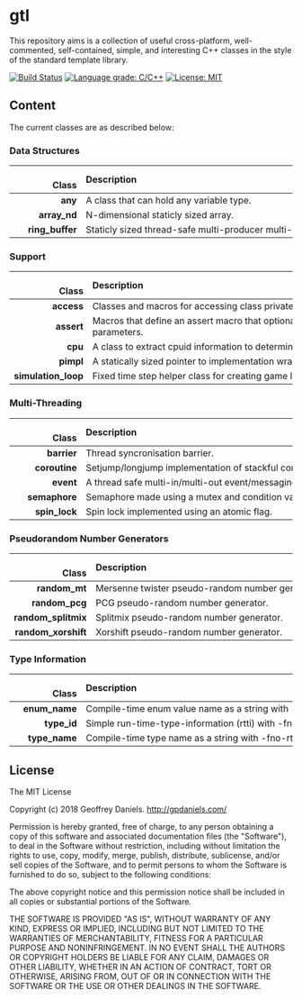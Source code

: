 
# gtl #

This repository aims is a collection of useful cross-platform, well-commented, self-contained, simple, and interesting C++ classes in the style of the standard template library.

[![Build Status](https://travis-ci.org/gpdaniels/gtl.svg?branch=master)](https://travis-ci.org/gpdaniels/gtl) [![Language grade: C/C++](https://img.shields.io/lgtm/grade/cpp/g/gpdaniels/gtl.svg)](https://lgtm.com/projects/g/gpdaniels/gtl/context:cpp) [![License: MIT](https://img.shields.io/badge/License-MIT-brightgreen.svg)](https://opensource.org/licenses/MIT) 

## Content ##

The current classes are as described below:

### Data Structures ###

|               Class | Description                                                                             |
|--------------------:|:----------------------------------------------------------------------------------------|
|             **any** | A class that can hold any variable type.                                                |
|        **array_nd** | N-dimensional staticly sized array.                                                     |
|     **ring_buffer** | Staticly sized thread-safe multi-producer multi-consumer ring-buffer.                   |

### Support ###

|               Class | Description                                                                             |
|--------------------:|:----------------------------------------------------------------------------------------|
|          **access** | Classes and macros for accessing class private members.                                 |
|          **assert** | Macros that define an assert macro that optionally takes a format string and parameters.|
|             **cpu** | A class to extract cpuid information to determine supported instructions at runtime.    |
|           **pimpl** | A statically sized pointer to implementation wrapper.                                   |
| **simulation_loop** | Fixed time step helper class for creating game loops.                                   | 

### Multi-Threading ###

|               Class | Description                                                                             |
|--------------------:|:----------------------------------------------------------------------------------------|
|         **barrier** | Thread syncronisation barrier.                                                          |
|       **coroutine** | Setjump/longjump implementation of stackful coroutines.                                 |
|           **event** | A thread safe multi-in/multi-out event/messaging system.                                |
|       **semaphore** | Semaphore made using a mutex and condition variable.                                    | 
|       **spin_lock** | Spin lock implemented using an atomic flag.                                             | 

### Pseudorandom Number Generators ###

|               Class | Description                                                                             |
|--------------------:|:----------------------------------------------------------------------------------------|
|       **random_mt** | Mersenne twister pseudo-random number generator.                                        | 
|      **random_pcg** | PCG pseudo-random number generator.                                                     | 
| **random_splitmix** | Splitmix pseudo-random number generator.                                                | 
| **random_xorshift** | Xorshift pseudo-random number generator.                                                | 

### Type Information ###

|               Class | Description                                                                             |
|--------------------:|:----------------------------------------------------------------------------------------|
|       **enum_name** | Compile-time enum value name as a string with -fno-rtti.                                |
|         **type_id** | Simple run-time-type-information (rtti) with -fno-rtti.                                 |
|       **type_name** | Compile-time type name as a string with -fno-rtti.                                      |


## License ##

The MIT License

Copyright (c) 2018 Geoffrey Daniels. http://gpdaniels.com/

Permission is hereby granted, free of charge, to any person obtaining a copy
of this software and associated documentation files (the "Software"), to deal
in the Software without restriction, including without limitation the rights
to use, copy, modify, merge, publish, distribute, sublicense, and/or sell
copies of the Software, and to permit persons to whom the Software is
furnished to do so, subject to the following conditions:

The above copyright notice and this permission notice shall be included in
all copies or substantial portions of the Software.

THE SOFTWARE IS PROVIDED "AS IS", WITHOUT WARRANTY OF ANY KIND, EXPRESS OR
IMPLIED, INCLUDING BUT NOT LIMITED TO THE WARRANTIES OF MERCHANTABILITY,
FITNESS FOR A PARTICULAR PURPOSE AND NONINFRINGEMENT. IN NO EVENT SHALL THE
AUTHORS OR COPYRIGHT HOLDERS BE LIABLE FOR ANY CLAIM, DAMAGES OR OTHER
LIABILITY, WHETHER IN AN ACTION OF CONTRACT, TORT OR OTHERWISE, ARISING FROM,
OUT OF OR IN CONNECTION WITH THE SOFTWARE OR THE USE OR OTHER DEALINGS IN
THE SOFTWARE.
